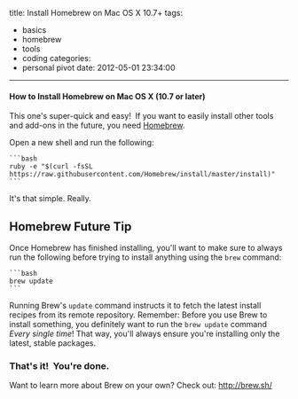 title: Install Homebrew on Mac OS X 10.7+
tags:
  - basics
  - homebrew
  - tools
  - coding
categories:
  - personal pivot
date: 2012-05-01 23:34:00
---

#### How to Install Homebrew on Mac OS X (10.7 or later)

This one's super-quick and easy!  If you want to easily install other tools and add-ons in the future, you need [Homebrew](http://brew.sh/ "Homebrew").

Open a new shell and run the following:

    ```bash
    ruby -e "$(curl -fsSL https://raw.githubusercontent.com/Homebrew/install/master/install)"
    ```

It's that simple. Really.

## Homebrew Future Tip
Once Homebrew has finished installing, you'll want to make sure to always run the following before trying to install anything using the `brew` command:

    ```bash
    brew update
    ```

Running Brew's `update` command instructs it to fetch the latest install recipes from its remote repository. Remember: Before you use Brew to install something, you definitely want to run the `brew update` command _Every single time_! That way, you'll always ensure you're installing only the latest, stable packages.

### That's it!  You're done.

Want to learn more about Brew on your own?  Check out: http://brew.sh/